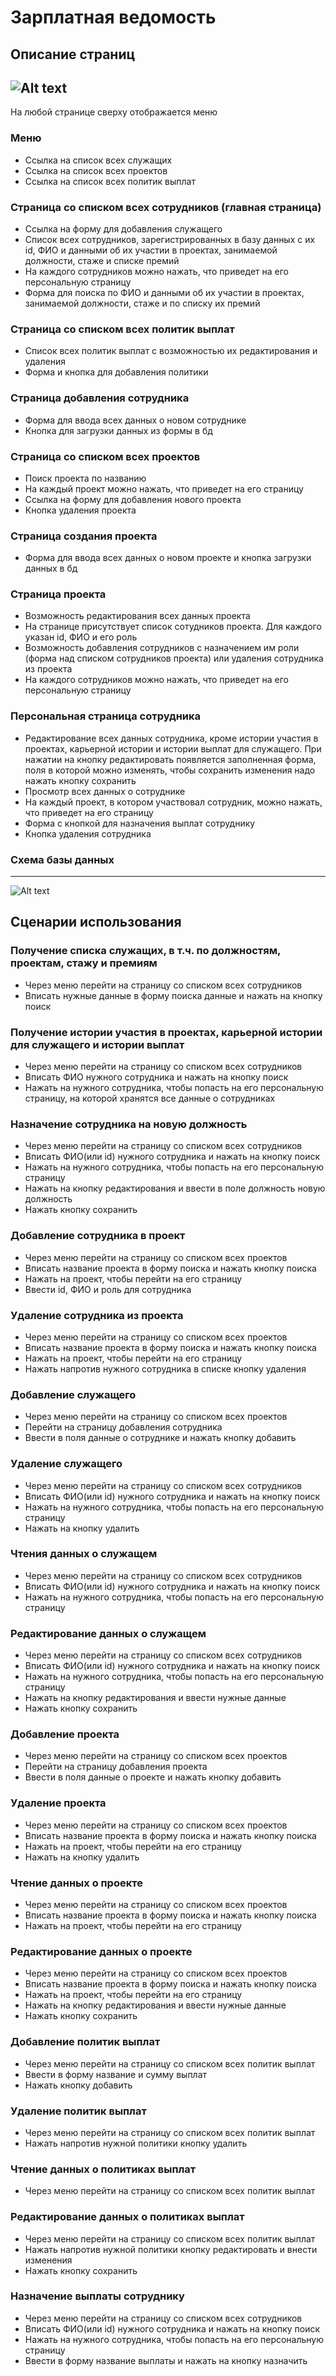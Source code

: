 Зарплатная ведомость
=======================
Описание страниц
-----------------------
![Alt text](docs/navigation.png)
-----------------------
На любой странице сверху отображается меню
### Меню
- Ссылка на список всех служащих
- Ссылка на список всех проектов
- Ссылка на список всех политик выплат
### Страница со списком всех сотрудников (главная страница) 
- Ссылка на форму для добавления служащего
- Список всех сотрудников, зарегистрированных в базу данных с их id, ФИО и данными об их участии в проектах, занимаемой должности, стаже и списке премий
- На каждого сотрудников можно нажать, что приведет на его персональную страницу
- Форма для поиска по ФИО и данными об их участии в проектах, занимаемой должности, стаже и по списку их премий
### Страница со списком всех политик выплат
- Список всех политик выплат с возможностью их редактирования и удаления
- Форма и кнопка для добавления политики
### Страница добавления сотрудника
- Форма для ввода всех данных о новом сотруднике
- Кнопка для загрузки данных из формы в бд
### Страница со списком всех проектов
- Поиск проекта по названию
- На каждый проект можно нажать, что приведет на его страницу
- Ссылка на форму для добавления нового проекта
- Кнопка удаления проекта
### Страница создания проекта
- Форма для ввода всех данных о новом проекте и кнопка загрузки данных в бд
### Страница проекта
- Возможность редактирования всех данных проекта
- На странице присутствует список сотудников проекта. Для каждого указан id, ФИО и его роль
- Возможность добавления сотрудников с назначением им роли (форма над списком сотрудников проекта) или удаления сотрудника из проекта
- На каждого сотрудников можно нажать, что приведет на его персональную страницу
### Персональная страница сотрудника
- Редактирование всех данных сотрудника, кроме истории участия в проектах, карьерной истории и истории выплат для служащего. При нажатии на кнопку редактировать появляется заполненная форма, поля в которой можно изменять, чтобы сохранить изменения надо нажать кнопку сохранить
- Просмотр всех данных о сотруднике
- На каждый проект, в котором участвовал сотрудник, можно нажать, что приведет на его страницу
- Форма с кнопкой для назначения выплат сотруднику
- Кнопка удаления сотрудника
### Схема базы данных
-----------------
![Alt text](docs/db_schema.png)

Сценарии использования
----------------------
### Получение списка служащих, в т.ч. по должностям, проектам, стажу и премиям
- Через меню перейти на страницу со списком всех сотрудников
- Вписать нужные данные в форму поиска данные и нажать на кнопку поиск
### Получение истории участия в проектах, карьерной истории для служащего и истории выплат
- Через меню перейти на страницу со списком всех сотрудников
- Вписать ФИО нужного сотрудника и нажать на кнопку поиск
- Нажать на нужного сотрудника, чтобы попасть на его персональную страницу, на которой хранятся все данные о сотрудниках
### Назначение сотрудника на новую должность
- Через меню перейти на страницу со списком всех сотрудников
- Вписать ФИО(или id) нужного сотрудника и нажать на кнопку поиск
- Нажать на нужного сотрудника, чтобы попасть на его персональную страницу
- Нажать на кнопку редактирования и ввести в поле должность новую должность
- Нажать кнопку сохранить
### Добавление сотрудника в проект
- Через меню перейти на страницу со списком всех проектов
- Вписать название проекта в форму поиска и нажать кнопку поиска
- Нажать на проект, чтобы перейти на его страницу
- Ввести id, ФИО и роль для сотрудника
### Удаление сотрудника из проекта
- Через меню перейти на страницу со списком всех проектов
- Вписать название проекта в форму поиска и нажать кнопку поиска
- Нажать на проект, чтобы перейти на его страницу
- Нажать напротив нужного сотрудника в списке кнопку удаления
### Добавление служащего
- Через меню перейти на страницу со списком всех проектов
- Перейти на страницу добавления сотрудника
- Ввести в поля данные о сотруднике и нажать кнопку добавить
### Удаление служащего
- Через меню перейти на страницу со списком всех сотрудников
- Вписать ФИО(или id) нужного сотрудника и нажать на кнопку поиск
- Нажать на нужного сотрудника, чтобы попасть на его персональную страницу
- Нажать на кнопку удалить
### Чтения данных о служащем
- Через меню перейти на страницу со списком всех сотрудников
- Вписать ФИО(или id) нужного сотрудника и нажать на кнопку поиск
- Нажать на нужного сотрудника, чтобы попасть на его персональную страницу
### Редактирование данных о служащем
- Через меню перейти на страницу со списком всех сотрудников
- Вписать ФИО(или id) нужного сотрудника и нажать на кнопку поиск
- Нажать на нужного сотрудника, чтобы попасть на его персональную страницу
- Нажать на кнопку редактирования и ввести нужные данные
- Нажать кнопку сохранить
### Добавление проекта
- Через меню перейти на страницу со списком всех проектов
- Перейти на страницу добавления проекта
- Ввести в поля данные о проекте и нажать кнопку добавить
### Удаление проекта
- Через меню перейти на страницу со списком всех проектов
- Вписать название проекта в форму поиска и нажать кнопку поиска
- Нажать на проект, чтобы перейти на его страницу
- Нажать на кнопку удалить
### Чтение данных о проекте
- Через меню перейти на страницу со списком всех проектов
- Вписать название проекта в форму поиска и нажать кнопку поиска
- Нажать на проект, чтобы перейти на его страницу
### Редактирование данных о проекте
- Через меню перейти на страницу со списком всех проектов
- Вписать название проекта в форму поиска и нажать кнопку поиска
- Нажать на проект, чтобы перейти на его страницу
- Нажать на кнопку редактирования и ввести нужные данные
- Нажать кнопку сохранить
### Добавление политик выплат
- Через меню перейти на страницу со списком всех политик выплат
- Ввести в форму название и сумму выплат
- Нажать кнопку добавить
### Удаление политик выплат
- Через меню перейти на страницу со списком всех политик выплат
- Нажать напротив нужной политики кнопку удалить
### Чтение данных о политиках выплат
- Через меню перейти на страницу со списком всех политик выплат
### Редактирование данных о политиках выплат
- Через меню перейти на страницу со списком всех политик выплат
- Нажать напротив нужной политики кнопку редактировать и внести изменения
- Нажать кнопку сохранить
### Назначение выплаты сотруднику
- Через меню перейти на страницу со списком всех сотрудников
- Вписать ФИО(или id) нужного сотрудника и нажать на кнопку поиск
- Нажать на нужного сотрудника, чтобы попасть на его персональную страницу
- Ввести в форму название выплаты и нажать на кнопку назначить
